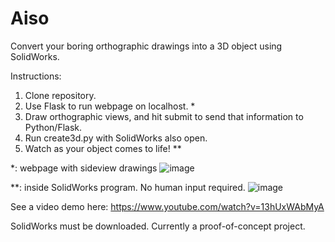 # Aiso

Convert your boring orthographic drawings into a 3D object using SolidWorks.


Instructions:
1. Clone repository.
2. Use Flask to run webpage on localhost. *
3. Draw orthographic views, and hit submit to send that information to Python/Flask.
4. Run create3d.py with SolidWorks also open.
5. Watch as your object comes to life! **


\*: webpage with sideview drawings
![image](https://user-images.githubusercontent.com/17420160/113515261-67187100-9541-11eb-968c-df0c9c059d39.png)

\*\*: inside SolidWorks program. No human input required.
![image](https://user-images.githubusercontent.com/17420160/113515330-d5f5ca00-9541-11eb-9a96-02935d25373a.png)

See a video demo here:
https://www.youtube.com/watch?v=13hUxWAbMyA 








SolidWorks must be downloaded.
Currently a proof-of-concept project.
